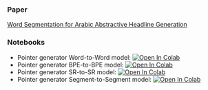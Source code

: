 ### Paper
[Word Segmentation for Arabic Abstractive Headline Generation](https://ieeexplore.ieee.org/document/9476926)

### Notebooks
- Pointer generator Word-to-Word model: [![Open In Colab](https://colab.research.google.com/assets/colab-badge.svg)](https://colab.research.google.com/drive/1nBNk7HW1jr8r964NUQHo7en1slE0kY_o?usp=sharing)
- Pointer generator BPE-to-BPE model: [![Open In Colab](https://colab.research.google.com/assets/colab-badge.svg)](https://colab.research.google.com/drive/180eWHmBpWFIqFvMMTCuqtD9Ua03iAVe1?usp=sharing)
- Pointer generator SR-to-SR model: [![Open In Colab](https://colab.research.google.com/assets/colab-badge.svg)](https://colab.research.google.com/drive/181RTu9EMhDEPPphZ3MI24sEbnZxtyWVw?usp=sharing)
- Pointer generator Segment-to-Segment model: [![Open In Colab](https://colab.research.google.com/assets/colab-badge.svg)](https://colab.research.google.com/drive/12PCGqX8-wtwFXwdeTlM4ZDWr8K1bqcbC?usp=sharing)
